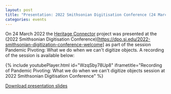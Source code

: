 ```yaml
---
layout: post
title: "Presentation: 2022 Smithsonian Digitisation Conference (24 March 2022)"
categories: events
---
```


On 24 March 2022 the [Heritage Connector](https://www.sciencemuseumgroup.org.uk/project/heritage-connector/) project was presented at the (2022 Smithsonian Digitisation Conference)[https://dpo.si.edu/2022-smithsonian-digitization-conference-welcome] as part of the session Pandemic Pivoting: What we do when we can't digitize objects. A recording of the session is available below:

{% include youtubePlayer.html id="WzqSby78Up8" iframetitle="Recording of Pandemic Pivoting: What we do when we can't digitize objects session at 2022 Smithsonian Digitisation Conference" %}

[Download presentation slides](https://thesciencemuseum.github.io/heritageconnector/post_files/Building_links_with_natural_language_processing_John_Stack_SI_Digitisation_Conference_24_March_2022.pdf)